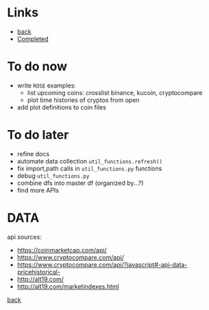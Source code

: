 # Links
- [back](../README)
- [Completed](./completed)

# To do now 
- write `ROSE` examples:
	- list upcoming coins: crosslist binance, kucoin, cryptocompare
	- plot time histories of cryptos from open 
- add plot definitions to coin files

# To do later
- refine docs
- automate data collection `util_functions.refresh()`
- fix import,path calls in `util_functions.py` functions
- debug `util_functions.py`
- combine dfs into master df (organized by...?)
- find more APIs

# DATA
api sources:

- https://coinmarketcap.com/api/
- https://www.cryptocompare.com/api/
- https://www.cryptocompare.com/api/?javascript#-api-data-pricehistorical-
- http://alt19.com/
- http://alt19.com/marketindexes.html 

[back](./README.md)